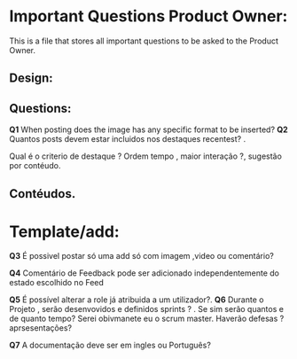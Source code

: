 # Important Questions Product Owner:

This is a file that stores all important questions to be asked to the Product Owner.


## Design:
 ## Questions:
**Q1** When posting does the image has any specific format to be inserted?
**Q2** Quantos posts devem estar incluidos nos destaques recentest? . 
    
Qual é o criterio de destaque ? Ordem tempo , maior interação ?, sugestão por contéudo.



## Contéudos.


# Template/add:
**Q3** É possivel postar só uma add só com imagem ,video ou comentário?

**Q4** Comentário de Feedback pode ser adicionado independentemente do estado escolhido no Feed 



**Q5** É possível alterar a role já atribuida a um utilizador?.
**Q6** Durante o Projeto , serão desenvovidos e definidos sprints ? . 
Se sim serão quantos e de quanto tempo?
Serei obivmanete eu o scrum master. Haverão defesas ? aprsesentações?

**Q7** A documentação deve ser em ingles ou Português?